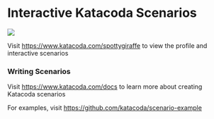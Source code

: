 # Interactive Katacoda Scenarios

[![](http://shields.katacoda.com/katacoda/spottygiraffe/count.svg)](https://www.katacoda.com/spottygiraffe "Get your profile on Katacoda.com")

Visit https://www.katacoda.com/spottygiraffe to view the profile and interactive scenarios

### Writing Scenarios
Visit https://www.katacoda.com/docs to learn more about creating Katacoda scenarios

For examples, visit https://github.com/katacoda/scenario-example
